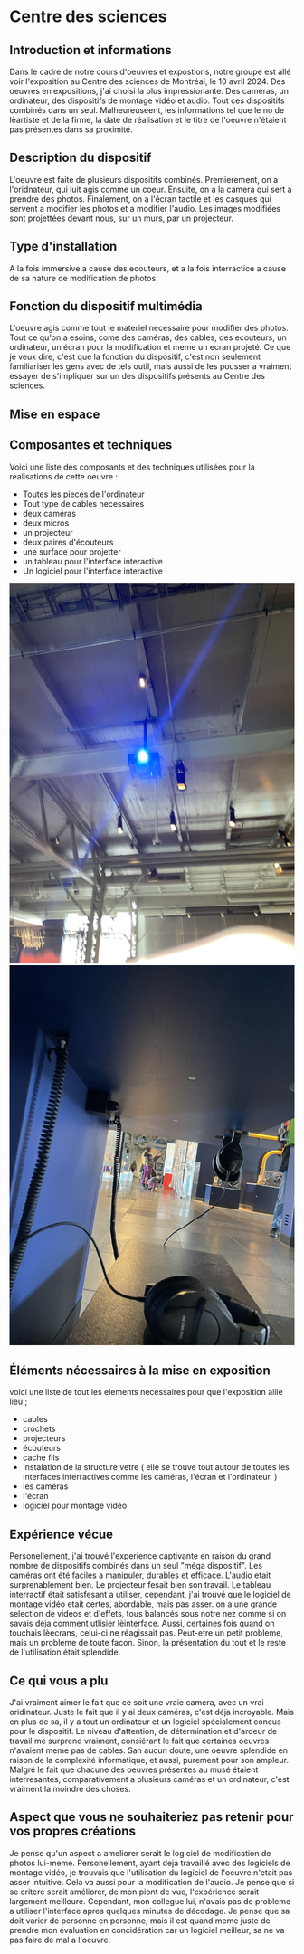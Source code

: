 # Centre des sciences




## Introduction et informations
Dans le cadre de notre cours d'oeuvres et expostions, notre groupe est allé voir l'exposition au Centre des sciences de Montréal, le 10 avril 2024. Des oeuvres en expositions, j'ai choisi la plus impressionante. Des caméras, un ordinateur, des dispositifs de montage vidéo et audio. Tout ces dispositifs combinés dans un seul. Malheureuseent, les informations tel que le no  de lèartiste et de la firme, la date de réalisation et le titre de l'oeuvre n'étaient pas présentes dans sa proximité. 

## Description du dispositif
L'oeuvre est faite de plusieurs dispositifs combinés. Premierement, on a l'oridnateur, qui luit agis comme un coeur. Ensuite, on a la camera qui sert a prendre des photos. Finalement, on a l'écran tactile et les casques qui servent a modifier les photos et a modifier l'audio. Les images modifiées sont projettées devant nous, sur un murs, par un projecteur.



## Type d'installation
A la fois immersive a cause des ecouteurs, et a la fois interractice a cause de sa nature de modification de photos.


## Fonction du dispositif multimédia
L'oeuvre agis comme tout le materiel necessaire pour modifier des photos. Tout ce qu'on a esoins, come des caméras, des cables, des ecouteurs, un ordinateur, un écran pour la modification et meme un ecran projeté. Ce que je veux dire, c'est que la fonction du dispositif, c'est non seulement familiariser les gens avec de tels outil, mais aussi de les pousser a vraiment essayer de s'impliquer sur un des dispositifs présents au Centre des sciences.



## Mise en espace




## Composantes et techniques
Voici une liste des composants et des techniques utilisées pour la realisations de cette oeuvre :

- Toutes les pieces de l'ordinateur
- Tout type de cables necessaires
- deux caméras
- deux micros
- un projecteur
- deux paires d'écouteurs
- une surface pour projetter
- un tableau pour l'interface interactive
- Un logiciel pour l'interface interactive

![media](media/projecteur.jpeg)
![media](media/cablage1.jpeg)

## Éléments nécessaires à la mise en exposition
voici une liste de tout les elements necessaires pour que l'exposition aille lieu ;

- cables
- crochets
- projecteurs
- écouteurs
- cache fils
- Instalation de la structure vetre ( elle se trouve tout autour de toutes les interfaces interractives comme les caméras, l'écran et l'ordinateur. )
- les caméras
- l'écran
- logiciel pour montage vidéo



## Expérience vécue
Personellement, j'ai trouvé l'experience captivante en raison du grand nombre de dispositifs combinés dans un seul "méga dispositif". Les caméras ont été faciles a manipuler, durables et efficace. L'audio etait surprenablement bien. Le projecteur fesait bien son travail. Le tableau interractif était satisfesant a utiliser, cependant, j'ai trouvé que le logiciel de montage vidéo etait certes, abordable, mais pas asser. on a une grande selection de videos et d'effets, tous balancés sous notre nez comme si on savais déja comment utlisier lèinterface. Aussi, certaines fois quand on touchais lèecrans, celui-ci ne réagissait pas. Peut-etre un petit probleme, mais un probleme de toute facon. Sinon, la présentation du tout et le reste de l'utilisation était splendide.


## Ce qui vous a plu
J'ai vraiment aimer le fait que ce soit une vraie camera, avec un vrai oridinateur. Juste le fait que il y ai deux caméras, c'est déja incroyable. Mais en plus de sa, il y a tout un ordinateur et un logiciel spécialement concus pour le dispositif. Le niveau d'attention, de détermination et d'ardeur de travail me surprend vraiment, consiérant le fait que certaines oeuvres n'avaient meme pas de cables. San aucun doute, une oeuvre splendide en raison de la complexité informatique, et aussi, purement pour son ampleur. Malgré le fait que chacune des oeuvres présentes au musé étaient interresantes, comparativement a plusieurs caméras et un ordinateur, c'est vraiment la moindre des choses.


## Aspect que vous ne souhaiteriez pas retenir pour vos propres créations
Je pense qu'un aspect a ameliorer serait le logiciel de modification de photos lui-meme. Personellement, ayant deja travaillé avec des logiciels de montage vidéo, je trouvais que l'utilisation du logiciel de l'oeuvre n'etait pas asser intuitive. Cela va aussi pour la modification de l'audio. Je pense que si se critere serait améliorer, de mon piont de vue, l'expérience serait largement meilleure. Cependant, mon collegue lui, n'avais pas de probleme a utiliser l'interface apres quelques minutes de décodage. Je pense que sa doit varier de personne en personne, mais il est quand meme juste de prendre mon évaluation en concidération car un logiciel meilleur, sa ne va pas faire de mal a l'oeuvre.




